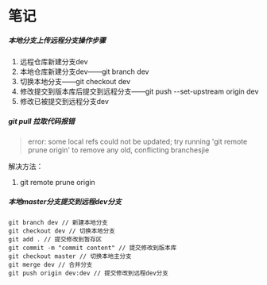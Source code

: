 # 笔记



##### 本地分支上传远程分支操作步骤

1. 远程仓库新建分支dev
2. 本地仓库新建分支dev——git branch dev
3. 切换本地分支——git checkout dev
4. 修改提交到版本库后提交到远程分支——git push --set-upstream origin dev
5. 修改已被提交到远程分支dev



##### git pull 拉取代码报错

> error: some local refs could not be updated; try running
> 'git remote prune origin' to remove any old, conflicting branchesjie

解决方法：

1. git remote prune origin



##### 本地master分支提交到远程dev分支

```
git branch dev // 新建本地分支
git checkout dev // 切换本地分支
git add . // 提交修改到暂存区
git commit -m "commit content" // 提交修改到版本库
git checkout master // 切换本地主分支
git merge dev // 合并分支
git push origin dev:dev // 提交修改到远程dev分支
```
